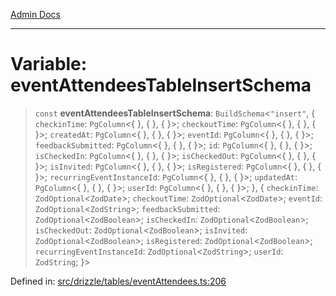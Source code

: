 [Admin Docs](/)

***

# Variable: eventAttendeesTableInsertSchema

> `const` **eventAttendeesTableInsertSchema**: `BuildSchema`\<`"insert"`, \{ `checkinTime`: `PgColumn`\<\{ \}, \{ \}, \{ \}\>; `checkoutTime`: `PgColumn`\<\{ \}, \{ \}, \{ \}\>; `createdAt`: `PgColumn`\<\{ \}, \{ \}, \{ \}\>; `eventId`: `PgColumn`\<\{ \}, \{ \}, \{ \}\>; `feedbackSubmitted`: `PgColumn`\<\{ \}, \{ \}, \{ \}\>; `id`: `PgColumn`\<\{ \}, \{ \}, \{ \}\>; `isCheckedIn`: `PgColumn`\<\{ \}, \{ \}, \{ \}\>; `isCheckedOut`: `PgColumn`\<\{ \}, \{ \}, \{ \}\>; `isInvited`: `PgColumn`\<\{ \}, \{ \}, \{ \}\>; `isRegistered`: `PgColumn`\<\{ \}, \{ \}, \{ \}\>; `recurringEventInstanceId`: `PgColumn`\<\{ \}, \{ \}, \{ \}\>; `updatedAt`: `PgColumn`\<\{ \}, \{ \}, \{ \}\>; `userId`: `PgColumn`\<\{ \}, \{ \}, \{ \}\>; \}, \{ `checkinTime`: `ZodOptional`\<`ZodDate`\>; `checkoutTime`: `ZodOptional`\<`ZodDate`\>; `eventId`: `ZodOptional`\<`ZodString`\>; `feedbackSubmitted`: `ZodOptional`\<`ZodBoolean`\>; `isCheckedIn`: `ZodOptional`\<`ZodBoolean`\>; `isCheckedOut`: `ZodOptional`\<`ZodBoolean`\>; `isInvited`: `ZodOptional`\<`ZodBoolean`\>; `isRegistered`: `ZodOptional`\<`ZodBoolean`\>; `recurringEventInstanceId`: `ZodOptional`\<`ZodString`\>; `userId`: `ZodString`; \}\>

Defined in: [src/drizzle/tables/eventAttendees.ts:206](https://github.com/Sourya07/talawa-api/blob/4e4298c85a0d2c28affa824f2aab7ec32b5f3ac5/src/drizzle/tables/eventAttendees.ts#L206)
